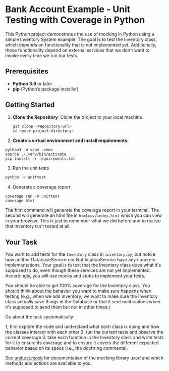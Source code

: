 # Bank Account Example - Unit Testing with Coverage in Python

This Python project demonstrates the use of mocking in Python using a simple Inventory System example. The goal is to test the Inventory class, which depends on functionality that is not implemented yet. Additionally, these functionality depend on external services that we don't want to invoke every time we run our tests.

## Prerequisites

- **Python 3.6** or later
- **pip** (Python’s package installer)

## Getting Started

1. **Clone the Repository**: Clone the project to your local machine.
    ```bash
    git clone <repository-url>
    cd <your-project-directory>
    ```

2. **Create a virtual environment and install requirements**:

```
python3 -m venv .venv
source ./.venv/bin/activate
pip install -r requirements.txt
```

3. Run the unit tests

```bash
python -m unittest
```

4. Generate a coverage report

```
coverage run -m unittest
coverage html
```

The first command will generate the coverage report in your terminal. The second will generate an html file in `htmlcov/index.html` which you can view in your browser. This is just to remember what we did before and to realize that inventory isn't tested at all.

## Your Task

You want to add tests for the `Inventory` class in `inventory.py`, but notice how neither DatabaseService nor NotificationService have any concrete implementations. Your goal is to test that the Inventory class does what it's supposed to do, even though these services are not yet implemented. Accordingly, you will use mocks and stubs to implement your tests.

You should be able to get 100% coverage for the Inventory class. You should think about the behavior you want to make sure happens when testing (e.g., when we add inventory, we want to make sure the Inventory class actually save things in the Database or that it sent notifications when it's supposed to send them but not in other times.)

Go about the task systematically:

1, first explore the code and understand what each class is doing and how the classes interact with each other
2. run the current tests and observe the current coverage
3. take each function in the Inventory class and write tests for it to ensure its coverage and to ensure it covers the different expected behavior based on its specs (i.e., the docttring comments). 

See [unittest.mock](https://docs.python.org/3/library/unittest.mock.html) for documentation of the mocking library used and which methods and actions are available to you.
